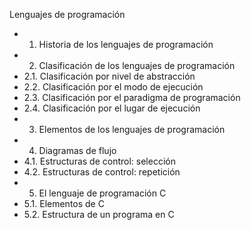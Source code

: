  Lenguajes de programación

- 1. Historia de los lenguajes de programación 
- 2. Clasificación de los lenguajes de programación 
- 2.1. Clasificación por nivel de abstracción 
- 2.2. Clasificación por el modo de ejecución 
- 2.3. Clasificación por el paradigma de programación 
- 2.4. Clasificación por el lugar de ejecución 
- 3. Elementos de los lenguajes de programación 
- 4. Diagramas de flujo 
- 4.1. Estructuras de control: selección 
- 4.2. Estructuras de control: repetición 
- 5. El lenguaje de programación C 
- 5.1. Elementos de C 
- 5.2. Estructura de un programa en C
